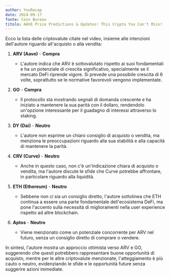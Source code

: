 ```yaml
---
author: YouRecap
date: 2024-09-17
fonte: Coin Bureau
titolo: AAVE Price Predictions & Updates! This Crypto You Can't Miss!
---
```


Ecco la lista delle criptovalute citate nel video, insieme alle intenzioni dell'autore riguardo all'acquisto o alla vendita:

1. **ARV (Aave)** - **Compra**
   - L'autore indica che ARV è sottovalutato rispetto ai suoi fondamentali e ha un potenziale di crescita significativo, specialmente se il mercato DeFi riprende vigore. Si prevede una possibile crescita di 6 volte, soprattutto se le normative favorevoli vengono implementate.

2. **GO** - **Compra**
   - Il protocollo sta mostrando segnali di domanda crescente e ha iniziato a mantenere la sua parità con il dollaro, rendendolo un'opzione interessante per il guadagno di interessi attraverso lo staking.

3. **DY (Dai)** - **Neutro**
   - L'autore non esprime un chiaro consiglio di acquisto o vendita, ma menziona le preoccupazioni riguardo alla sua stabilità e alla capacità di mantenere la parità.

4. **CRV (Curve)** - **Neutro**
   - Anche in questo caso, non c'è un'indicazione chiara di acquisto o vendita, ma l'autore discute le sfide che Curve potrebbe affrontare, in particolare riguardo alla liquidità.

5. **ETH (Ethereum)** - **Neutro**
   - Sebbene non ci sia un consiglio diretto, l'autore sottolinea che ETH continua a essere una parte fondamentale dell'ecosistema DeFi, ma pone l'accento sulla necessità di miglioramenti nella user experience rispetto ad altre blockchain.

6. **Aptos** - **Neutro**
   - Viene menzionato come un potenziale concorrente per ARV nel futuro, senza un consiglio diretto di comprare o vendere.

In sintesi, l'autore mostra un approccio ottimista verso ARV e GO, suggerendo che questi potrebbero rappresentare buone opportunità di acquisto, mentre per le altre criptovalute menzionate, l'atteggiamento è più cauto o neutro, evidenziando le sfide e le opportunità future senza suggerire azioni immediate.

